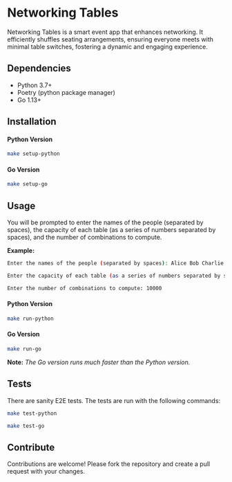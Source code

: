 # Networking Tables

Networking Tables is a smart event app that enhances networking. It efficiently shuffles seating arrangements, ensuring everyone meets with minimal table switches, fostering a dynamic and engaging experience.

## Dependencies

- Python 3.7+
- Poetry (python package manager)
- Go 1.13+

## Installation

#### Python Version

```bash
make setup-python
```

#### Go Version

```bash
make setup-go
```

## Usage

You will be prompted to enter the names of the people (separated by spaces), the capacity of each table (as a series of numbers separated by spaces), and the number of combinations to compute.

**Example:**

```bash
Enter the names of the people (separated by spaces): Alice Bob Charlie David Eve

Enter the capacity of each table (as a series of numbers separated by spaces): 2 3 4 5

Enter the number of combinations to compute: 10000

```

#### Python Version

```bash
make run-python
```

#### Go Version
  
```bash
make run-go
```

**Note:** *The Go version runs much faster than the Python version.*

## Tests

There are sanity E2E tests. The tests are run with the following commands:

```bash
make test-python
```

```bash
make test-go
```

## Contribute

Contributions are welcome! Please fork the repository and create a pull request with your changes.
